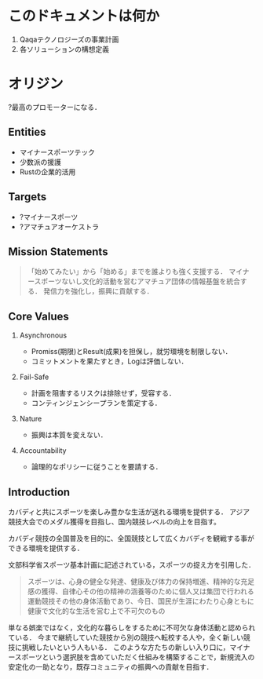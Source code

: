 <!--
My Opinion, or Fact?
-->

# このドキュメントは何か

1. Qaqaテクノロジーズの事業計画
2. 各ソリューションの構想定義

# オリジン

?最高のプロモーターになる．

## Entities

- マイナースポーツテック
- 少数派の援護
- Rustの企業的活用

## Targets

- ?マイナースポーツ
- ?アマチュアオーケストラ

## Mission Statements

> 「始めてみたい」から「始める」までを誰よりも強く支援する．
> マイナースポーツないし文化的活動を営むアマチュア団体の情報基盤を統合する．
> 発信力を強化し，振興に貢献する．

## Core Values

1. Asynchronous

    - Promiss(期限)とResult(成果)を担保し，就労環境を制限しない．
    - コミットメントを果たすとき，Logは評価しない．

2. Fail-Safe

    - 計画を阻害するリスクは排除せず，受容する．
    - コンティンジェンシープランを策定する．

3. Nature

    - 振興は本質を変えない．

4. Accountability

    - 論理的なポリシーに従うことを要請する．

## Introduction

カバディと共にスポーツを楽しみ豊かな生活が送れる環境を提供する．
アジア競技大会でのメダル獲得を目指し、国内競技レベルの向上を目指す。

カバディ競技の全国普及を目的に、全国競技として広くカバディを観戦する事ができる環境を提供する．

文部科学省スポーツ基本計画に記述されている，スポーツの捉え方を引用した．
> スポーツは、心身の健全な発達、健康及び体力の保持増進、精神的な充足感の獲得、自律心その他の精神の涵養等のために個人又は集団で行われる運動競技その他の身体活動であり、今日、国民が生涯にわたり心身ともに健康で文化的な生活を営む上で不可欠のもの

単なる娯楽ではなく，文化的な暮らしをするために不可欠な身体活動と認められている．
今まで継続していた競技から別の競技へ転校する人や，全く新しい競技に挑戦したいという人もいる．
このような方たちの新しい入り口に，マイナースポーツという選択肢を含めていただく仕組みを構築することで，新規流入の安定化の一助となり，既存コミュニティの振興への貢献を目指す．
